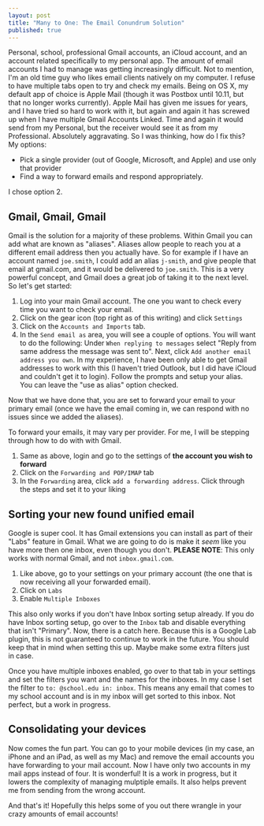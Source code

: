 ```yaml
---
layout: post
title: "Many to One: The Email Conundrum Solution"
published: true
---
```


Personal, school, professional Gmail accounts, an iCloud account, and an account related specifically to my personal app. The amount of email accounts I had to manage was getting increasingly difficult. Not to mention, I'm an old time guy who likes email clients natively on my computer. I refuse to have multiple tabs open to try and check my emails. Being on OS X, my default app of choice is Apple Mail (though it was Postbox until 10.11, but that no longer works currently). Apple Mail has given me issues for years, and I have tried so hard to work with it, but again and again it has screwed up when I have multiple Gmail Accounts Linked. Time and again it would send from my Personal, but the receiver would see it as from my Professional. Absolutely aggravating. So I was thinking, how do I fix this? My options:

* Pick a single provider (out of Google, Microsoft, and Apple) and use only that provider
* Find a way to forward emails and respond appropriately. 

I chose option 2.

## Gmail, Gmail, Gmail
Gmail is the solution for a majority of these problems. Within Gmail you can add what are known as "aliases". Aliases allow people to reach you at a different email address then you actually have. So for example if I have an account named `joe.smith`, I could add an alias `j-smith`, and give people that email at gmail.com, and it would be delivered to `joe.smith`. This is a very powerful concept, and Gmail does a great job of taking it to the next level. So let's get started:

1. Log into your main Gmail account. The one you want to check every time you want to check your email.
2. Click on the gear icon (top right as of this writing) and click `Settings`
3. Click on the `Accounts and Imports` tab.
4. In the `Send email as` area, you will see a couple of options. You will want to do the following: Under `When replying to messages` select "Reply from same address the message was sent to". Next, click `Add another email address you own`. In my experience, I have been only able to get Gmail addresses to work with this (I haven't tried Outlook, but I did have iCloud and couldn't get it to login). Follow the prompts and setup your alias. You can leave the "use as alias" option checked.

Now that we have done that, you are set to forward your email to your primary email (once we have the email coming in, we can respond with no issues since we added the aliases).

To forward your emails, it may vary per provider. For me, I will be stepping through how to do with with Gmail.

1. Same as above, login and go to the settings of **the account you wish to forward**
2. Click on the `Forwarding and POP/IMAP` tab
3. In the `Forwarding` area, click `add a forwarding address`. Click through the steps and set it to your liking

## Sorting your new found unified email
Google is super cool. It has Gmail extensions you can install as part of their "Labs" feature in Gmail. What we are going to do is make it *seem* like you have more then one inbox, even though you don't. **PLEASE NOTE**: This only works with normal Gmail, and not `inbox.gmail.com`.

1. Like above, go to your settings on your primary account (the one that is now receiving all your forwarded email).
2. Click on `Labs`
3. Enable `Multiple Inboxes`

This also only works if you don't have Inbox sorting setup already. If you do have Inbox sorting setup, go over to the `Inbox` tab and disable everything that isn't "Primary". Now, there is a catch here. Because this is a Google Lab plugin, this is not guaranteed to continue to work in the future. You should keep that in mind when setting this up. Maybe make some extra filters just in case. 

Once you have multiple inboxes enabled, go over to that tab in your settings and set the filters you want and the names for the inboxes. In my case I set the filter to `to: @school.edu in: inbox`. This means any email that comes to my school account and is in my inbox will get sorted to this inbox. Not perfect, but a work in progress.

## Consolidating your devices
Now comes the fun part. You can go to your mobile devices (in my case, an iPhone and an iPad, as well as my Mac) and remove the email accounts you have forwarding to your mail account. Now I have only two accounts in my mail apps instead of four. It is wonderful! It is a work in progress, but it lowers the complexity of managing mulptiple emails. It also helps prevent me from sending from the wrong account.

And that's it! Hopefully this helps some of you out there wrangle in your crazy amounts of email accounts!